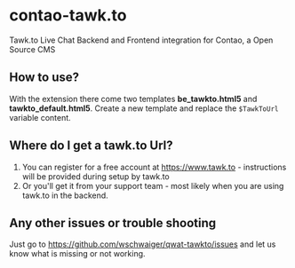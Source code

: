 # contao-tawk.to
Tawk.to Live Chat Backend and Frontend integration for Contao, a Open Source CMS

## How to use?
With the extension there come two templates **be_tawkto.html5** and **tawkto_default.html5**. Create a new template and replace the ```$TawkToUrl``` variable content.

## Where do I get a tawk.to Url?
1. You can register for a free account at https://www.tawk.to - instructions will be provided during setup by tawk.to
2. Or you'll get it from your support team - most likely when you are using tawk.to in the backend.

## Any other issues or trouble shooting
Just go to https://github.com/wschwaiger/qwat-tawkto/issues and let us know what is missing or not working.
